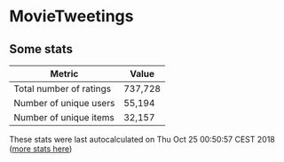 # MovieTweetings
## Some stats

Metric | Value
--- | ---
Total number of ratings                 | 737,728
Number of unique users                  | 55,194
Number of unique items                  | 32,157
These stats were last autocalculated on Thu Oct 25 00:50:57 CEST 2018  ([more stats here](./stats.md))

